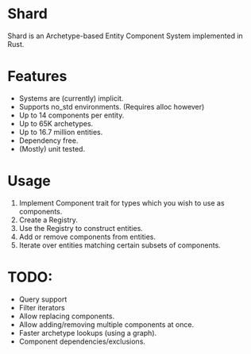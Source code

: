 # Shard

Shard is an Archetype-based Entity Component System implemented in Rust.

# Features
- Systems are (currently) implicit.
- Supports no_std environments. (Requires alloc however)
- Up to 14 components per entity.
- Up to 65K archetypes.
- Up to 16.7 million entities.
- Dependency free.
- (Mostly) unit tested.

# Usage

1. Implement Component trait for types which you wish to use as components.
2. Create a Registry.
3. Use the Registry to construct entities.
4. Add or remove components from entities.
5. Iterate over entities matching certain subsets of components.

# TODO:
- Query support
- Filter iterators
- Allow replacing components.
- Allow adding/removing multiple components at once.
- Faster archetype lookups (using a graph).
- Component dependencies/exclusions.
